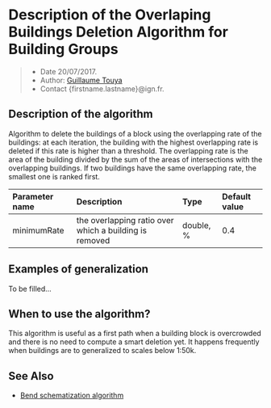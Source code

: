 # Description of the Overlaping Buildings Deletion Algorithm for Building Groups

> - Date 20/07/2017.
> - Author: [Guillaume Touya][1]
> - Contact {firstname.lastname}@ign.fr.



Description of the algorithm
-------------
Algorithm to delete the buildings of a block using the overlapping rate of the buildings: at each iteration, the building with the highest overlapping rate is deleted if this rate is higher than a threshold. The overlapping rate is the area of the building divided by the sum of the areas of intersections with the overlapping buildings. If two buildings have the same overlapping rate, the smallest one is ranked first.

| Parameter name        | Description         				| Type 							| Default value			|
|:----------------------|:----------------------------------|:------------------------------|:--------------------------------------------------|
| minimumRate    | the overlapping ratio over which a building is removed	| double, % 			| 			0.4					|

Examples of generalization
-------------
To be filled...


When to use the algorithm?
-------------
This algorithm is useful as a first path when a building block is overcrowded and there is no need to compute a smart deletion yet. It happens frequently when buildings are to generalized to scales below 1:50k.



See Also
-------------
- [Bend schematization algorithm][2]


[1]: http://recherche.ign.fr/labos/cogit/english/cv.php?prenom=&nom=Touya
[2]: /algorithms/line/bend_schematization.md

